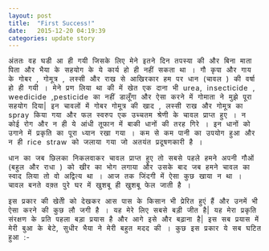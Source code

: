 ```yaml
---
layout: post
title:  "First Success!"
date:   2015-12-20 04:19:39
categories: update story
---
```


<div style="letter-spacing: 1px;word-spacing: 4px">
<p>
अंततः वह घडी आ ही गयी जिसके लिए मेने इतने दिन तपस्या की और बिना माता पिता और भैया के सहयोग के ये कार्य हो ही नहीं सकता था । गौ कृपा और गाय के गोबर , गोमूत्र , लस्सी और राख से आखिरकार हम पर धान (चावल ) की वर्षा हो ही गयी । मेने प्रण लिया था की में खेत एक दाना भी urea, insecticide , weedicide ,pesticide का नहीं डालूँगा और ऐसा करने में गोमाता ने मुझे पूरा सहयोग दिया| इन चावलों में गोबर गोमूत्र की खाद , लस्सी राख और गोमूत्र का spray किया गया और फल स्वरुप एक उच्चतम श्रेणी के चावल प्राप्त हुए । न कोई रोग और न ही ये आंधी तूफान में बाकी धानों की तरह गिरे । इन धानों को उगाने में प्रकृति का पूरा ध्यान रखा गया । कम से कम पानी का उपयोग हुआ और न ही rice straw को जलाया गया जो अतयंत प्रदूषणकारी है ।
</p>

<p>
धान का जब छिलका निकलवाकर चावल प्राप्त हुए तो सबसे पहले हमने अपनी गौओं (बहुल और राधा ) को खीर का भोग लगाया और उसके बाद जब हमने चावल का स्वाद लिया तो वो अद्वित्य था । आज तक जिंदगी में ऐसा कुछ खाया न था । चावल बनते वक़्त पुरे घर में खुशबू ही खुशबू फेल जाती है ।
</p>

<p>इस प्रकार की खेतीे को देखकर आस पास के किसान भी प्रेरित हुएं हैं और उनमें भी ऐसा करने की कुछ लौ जगी है । यह मेरे लिए सबसे बड़ी जीत है| यह मेरा प्रकृति संरक्षण के प्रति पहला बड़ा प्रयास है और आगे इसे और बढ़ाना है| इस सब प्रयास में मेरी बुआ के बेटे, सुधीर भैया ने मेरी बहुत मदद की । कुछ इस प्रकार ये सब घटित हुआ :-
</p>

</div>

<div class="img-container  cols">
	<img src="/images/2015/12/ploughing.jpg" alt="" class="img-container__img">
	<img src="/images/2015/12/flatting.jpg" alt="" class="img-container__img">
	<img src="/images/2015/12/waterwater.jpg" alt="" class="img-container__img">
	<img src="/images/2015/12/plant.jpg" alt="" class="img-container__img">
	<img src="/images/2015/12/seeds.jpg" alt="" class="img-container__img">
	<img src="/images/2015/12/lassi.jpg" alt="" class="img-container__img">
	<img src="/images/2015/12/spray.jpg" alt="" class="img-container__img">
	<img src="/images/2015/12/fasal.jpg" alt="" class="img-container__img">
	<img src="/images/2015/12/thrashing.jpg" alt="" class="img-container__img">
	<img src="/images/2015/12/dhaan.jpg" alt="" class="img-container__img">
	<img src="/images/2015/12/annapurna.jpg" alt="" class="img-container__img">
	<img src="/images/2015/12/gaays.jpg" alt="" class="img-container__img">
	<img src="/images/2015/12/selfie.jpg" alt="" class="img-container__img">
</div>